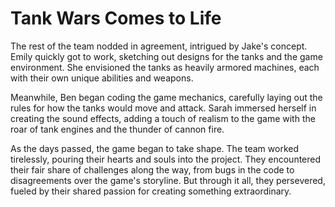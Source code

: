 # Tank Wars Comes to Life

The rest of the team nodded in agreement, intrigued by Jake's concept. Emily quickly got to work, sketching out designs for the tanks and the game environment. She envisioned the tanks as heavily armored machines, each with their own unique abilities and weapons.

Meanwhile, Ben began coding the game mechanics, carefully laying out the rules for how the tanks would move and attack. Sarah immersed herself in creating the sound effects, adding a touch of realism to the game with the roar of tank engines and the thunder of cannon fire.

As the days passed, the game began to take shape. The team worked tirelessly, pouring their hearts and souls into the project. They encountered their fair share of challenges along the way, from bugs in the code to disagreements over the game's storyline. But through it all, they persevered, fueled by their shared passion for creating something extraordinary.